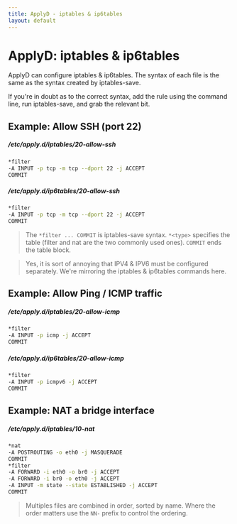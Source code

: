 ```yaml
---
title: ApplyD - iptables & ip6tables
layout: default
---
```


# ApplyD: iptables & ip6tables

ApplyD can configure iptables & ip6tables.  The syntax of each file is the same as the syntax created by iptables-save.

If you're in doubt as to the correct syntax, add the rule using the command line, run iptables-save, and grab the relevant bit.

## Example: Allow SSH (port 22)


##### /etc/apply.d/iptables/20-allow-ssh
```bash
*filter
-A INPUT -p tcp -m tcp --dport 22 -j ACCEPT
COMMIT
```

##### /etc/apply.d/ip6tables/20-allow-ssh

```bash
*filter
-A INPUT -p tcp -m tcp --dport 22 -j ACCEPT
COMMIT
```

> The `*filter ... COMMIT` is iptables-save syntax.  `*<type>` specifies the table (filter and nat are the two commonly used ones).  `COMMIT` ends the table block.

> Yes, it is sort of annoying that IPV4 & IPV6 must be configured separately.  We're mirroring the iptables & ip6tables commands here.

## Example: Allow Ping / ICMP traffic

##### /etc/apply.d/iptables/20-allow-icmp
```bash
*filter
-A INPUT -p icmp -j ACCEPT
COMMIT
```

##### /etc/apply.d/ip6tables/20-allow-icmp

```bash
*filter
-A INPUT -p icmpv6 -j ACCEPT
COMMIT
```

## Example: NAT a bridge interface

##### /etc/apply.d/iptables/10-nat
```bash
*nat
-A POSTROUTING -o eth0 -j MASQUERADE
COMMIT
*filter
-A FORWARD -i eth0 -o br0 -j ACCEPT
-A FORWARD -i br0 -o eth0 -j ACCEPT
-A INPUT -m state --state ESTABLISHED -j ACCEPT
COMMIT
```

> Multiples files are combined in order, sorted by name.  Where the order matters use the `NN-` prefix to control the ordering.


